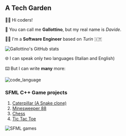 ## A Tech Garden
👋🏻 Hi coders!

🐔 You can call me **Gallottino**, but my real name is *Davide*.

👨‍💻 I'm a **Software Engineer** based on *Turin* 🇮🇹

![Gallottino's GitHub stats](https://github-readme-stats.vercel.app/api?username=gallottino&show_icons=true&theme=dracula)


🌐 I can speak only two languages (Italian and English)

⌨️ But I can write **many** more:

![code_language](https://user-images.githubusercontent.com/33552039/163731849-cb517cd0-ff45-4dfc-b83b-68f91ba9bf5f.png)


### SFML C++ Game projects
1. [Caterpillar (A Snake clone)](https://github.com/gallottino/Caterpillar)
2. [Minesweeper 88](https://github.com/gallottino/Minesweeper)
3. [Chess](https://github.com/gallottino/Chess)
4. [Tic Tac Toe](https://github.com/gallottino/TicTacToe)

![SFML games](https://user-images.githubusercontent.com/33552039/163732065-af41ea54-3b00-4b3a-aa9e-0967fba5f10c.png)

